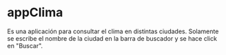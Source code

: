 # appClima
Es una aplicación para consultar el clima en distintas ciudades. Solamente se escribe el nombre de la ciudad en la barra de buscador y se hace click en "Buscar".
